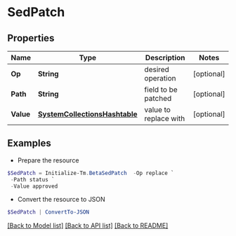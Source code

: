 # SedPatch
## Properties

Name | Type | Description | Notes
------------ | ------------- | ------------- | -------------
**Op** | **String** | desired operation | [optional] 
**Path** | **String** | field to be patched | [optional] 
**Value** | [**SystemCollectionsHashtable**](.md) | value to replace with | [optional] 

## Examples

- Prepare the resource
```powershell
$SedPatch = Initialize-Tm.BetaSedPatch  -Op replace `
 -Path status `
 -Value approved
```

- Convert the resource to JSON
```powershell
$SedPatch | ConvertTo-JSON
```

[[Back to Model list]](../README.md#documentation-for-models) [[Back to API list]](../README.md#documentation-for-api-endpoints) [[Back to README]](../README.md)


